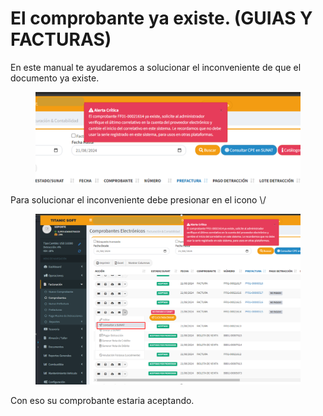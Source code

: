 # El comprobante ya existe. (GUIAS Y FACTURAS)

En este manual te ayudaremos a  solucionar el inconveniente de que el documento ya existe.

<figure><img src="../../.gitbook/assets/image (179).png" alt=""><figcaption></figcaption></figure>

Para solucionar el inconveniente debe presionar en el icono \\/&#x20;

<figure><img src="../../.gitbook/assets/image (181).png" alt=""><figcaption></figcaption></figure>

Con eso su comprobante estaria aceptando.&#x20;

